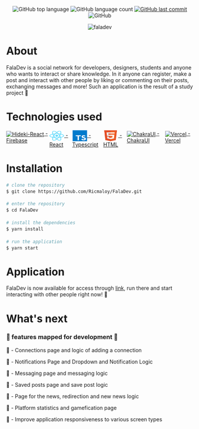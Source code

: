 <p align="center">
  <img alt="GitHub top language" src="https://img.shields.io/github/languages/top/Ricmaloy/FalaDev?color=ED8936">

  <img alt="GitHub language count" src="https://img.shields.io/github/languages/count/Ricmaloy/FalaDev?color=ED8936">
  
  <a href="https://github.com/Ricmaloy/NLW-6/commits/master">
    <img alt="GitHub last commit" src="https://img.shields.io/github/last-commit/Ricmaloy/FalaDev?color=ED8936">
  </a>

  <img alt="GitHub" src="https://img.shields.io/github/license/Ricmaloy/FalaDev?color=ED8936">
</p>

<div align=center>
  <img src="https://i.imgur.com/NTdgHmA.png" alt="faladev" >
</div>



#
# About

FalaDev is a social network for developers, designers, students and anyone who wants to interact or share knowledge. In it anyone can register, make a post and interact with other people by liking or commenting on their posts, exchanging messages and more! Such an application is the result of a study project 🚀


# Technologies used

<div style="display:flex!important;">
  <a href="https://firebase.google.com/?hl=pt"><img align="center" alt="Hideki-React" height="30" width="34" src="https://img.icons8.com/color/480/firebase.png"> - Firebase</a><br/>
  <a href="https://reactjs.org/"><img align="center" alt="Hideki-React" height="30" width="40" src="https://raw.githubusercontent.com/devicons/devicon/master/icons/react/react-original.svg"> - React</a><br/>
  <a href="https://www.typescriptlang.org/"><img align="center" alt="Hideki-Ts" height="30" width="40" src="https://raw.githubusercontent.com/devicons/devicon/master/icons/typescript/typescript-plain.svg"> - Typescript</a><br/>
  <a href="https://reactjs.org/"><img align="center" alt="Hideki-HTML" height="30" width="40" src="https://raw.githubusercontent.com/devicons/devicon/master/icons/html5/html5-original.svg"> - HTML</a><br/>
  <a href="https://chakra-ui.com/"><img align="center" alt="ChakraUI" height="35" width="35" src="https://i.imgur.com/s2zKVUA.png"> - ChakraUI</a><br/>
  <a href="https://vercel.com/"><img align="center" alt="Vercel" height="35" width="35" src="https://i.imgur.com/qNVenEn.png"> - Vercel</a><br/>
</div>
    
# Installation

```bash
# clone the repository
$ git clone https://github.com/Ricmaloy/FalaDev.git

# enter the repository
$ cd FalaDev

# install the dependencies
$ yarn install

# run the application
$ yarn start
```

# Application
FalaDev is now available for access through [link](https://fala-dev.vercel.app/), run there and start interacting with other people right now! 🚀

# What's next

### 🚧 features mapped for development 🚧

  🔲 - Connections page and logic of adding a connection
  
  🔲 - Notifications Page and Dropdown and Notification Logic
  
  🔲 - Messaging page and messaging logic
  
  🔲 - Saved posts page and save post logic
  
  🔲 - Page for the news, redirection and new news logic
  
  🔲 - Platform statistics and gamefication page

  🔲 - Improve application responsiveness to various screen types
